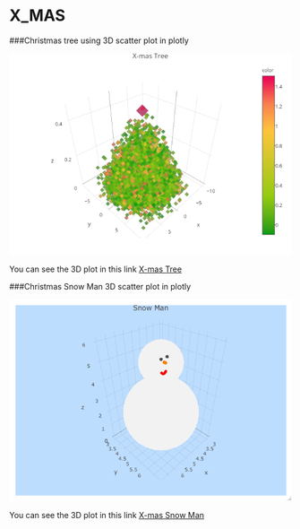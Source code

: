 # X_MAS
###Christmas tree using 3D scatter plot in plotly

![X-MAS TREE](/xmas_tree_v3.png)

You can see the 3D plot in this link [X-mas Tree](https://plot.ly/~hyungyokim/1/x-mas-tree/)

###Christmas Snow Man 3D scatter plot in plotly

![X-MAS SNOW MAN](/snowman_xmas.png)

You can see the 3D plot in this link [X-mas Snow Man](https://plot.ly/~hyungyokim/6/snow-man/)
